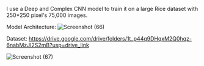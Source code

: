 I use a Deep and Complex CNN model to train it on a large Rice dataset with 250*250 pixel's 75,000 images.


Model Architecture:
![Screenshot (66)](https://github.com/NishantkSingh0/Complex-CNN-model-on-large-Rice-Dataset/assets/166206623/b3dcc8b3-024e-4355-bbde-ff2d4b91fee7)


Dataset:
https://drive.google.com/drive/folders/1t_p44q9DHqxM2Q0hqz-6nabMzJI2S2mB?usp=drive_link


![Screenshot (67)](https://github.com/NishantkSingh0/Complex-CNN-model-on-large-Rice-Dataset/assets/166206623/df18a0bb-0f61-493e-9aba-3493172ffdcc)
